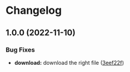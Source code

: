 # Changelog

## 1.0.0 (2022-11-10)


### Bug Fixes

* **download:** download the right file ([3eef22f](https://www.github.com/pdemagny/asdf-liqoctl/commit/3eef22f0b76ba111f4cc17a2a25415648d26f9e5))
